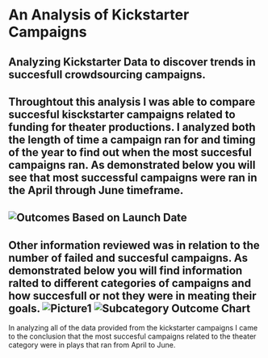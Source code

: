 # An Analysis of Kickstarter Campaigns
Analyzing Kickstarter Data to discover trends in succesfull crowdsourcing campaigns.
---
Throughtout this analysis I was able to compare succesful kisckstarter campaigns related to funding for theater productions. I analyzed both the length of time a campaign ran for and timing of the year to find out when the most succesful campaigns ran. As demonstrated below you will see that most successful campaigns were ran in the April through June timeframe.
---
![Outcomes Based on Launch Date](https://user-images.githubusercontent.com/102195085/164753503-1ee52017-9664-4e83-bc30-e4e910d9499e.png)
---
Other information reviewed was in relation to the number of failed and succesful campaigns. As demonstrated below you will find information ralted to different categories of campaigns and how succesfull or not they were in meating their goals. 
![Picture1](https://user-images.githubusercontent.com/102195085/164754263-aa8f3ee6-b9b0-47e6-bbe4-e7141afb8890.png)
![Subcategory Outcome Chart](https://user-images.githubusercontent.com/102195085/164754280-e79097a3-ea6f-4f27-81d2-30406b34599e.png)
---
In analyzing all of the data provided from the kickstarter campaigns I came to the conclusion that the most succesful campaigns related to the theater category were in plays that ran from April to June. 
